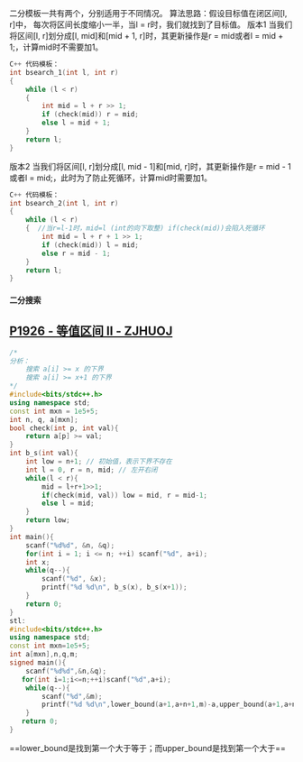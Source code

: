 
二分模板一共有两个，分别适用于不同情况。
算法思路：假设目标值在闭区间[l, r]中， 每次将区间长度缩小一半，当l = r时，我们就找到了目标值。
版本1
当我们将区间[l, r]划分成[l, mid]和[mid + 1, r]时，其更新操作是r = mid或者l = mid + 1;，计算mid时不需要加1。
```cpp
C++ 代码模板：
int bsearch_1(int l, int r)
{
    while (l < r)
    {
        int mid = l + r >> 1;
        if (check(mid)) r = mid;
        else l = mid + 1;
    }
    return l;
}
```
版本2
当我们将区间[l, r]划分成[l, mid - 1]和[mid, r]时，其更新操作是r = mid - 1或者l = mid;，此时为了防止死循环，计算mid时需要加1。
```cpp
C++ 代码模板：
int bsearch_2(int l, int r)
{
    while (l < r)
    {  //当r=l-1时，mid=l (int的向下取整) if(check(mid))会陷入死循环
        int mid = l + r + 1 >> 1;
        if (check(mid)) l = mid;
        else r = mid - 1;
    }
    return l;
}
```
#### 二分搜索
## [P1926 - 等值区间 Ⅱ - ZJHUOJ](http://172.20.8.83/problem.php?id=1926)
```cpp
/*
分析：    
    搜索 a[i] >= x 的下界
    搜索 a[i] >= x+1 的下界
*/
#include<bits/stdc++.h>
using namespace std;
const int mxn = 1e5+5;
int n, q, a[mxn];
bool check(int p, int val){
    return a[p] >= val;
}
int b_s(int val){
    int low = n+1; // 初始值，表示下界不存在
    int l = 0, r = n, mid; // 左开右闭
    while(l < r){
        mid = l+r+1>>1;
        if(check(mid, val)) low = mid, r = mid-1;
        else l = mid;
    }
    return low;
}
int main(){
    scanf("%d%d", &n, &q);
    for(int i = 1; i <= n; ++i) scanf("%d", a+i);
    int x;
    while(q--){
        scanf("%d", &x);
        printf("%d %d\n", b_s(x), b_s(x+1));
    }
    return 0;
}
stl:
#include<bits/stdc++.h>
using namespace std;
const int mxn=1e5+5;
int a[mxn],n,q,m;
signed main(){
    scanf("%d%d",&n,&q);
   for(int i=1;i<=n;++i)scanf("%d",a+i);
    while(q--){
        scanf("%d",&m);
        printf("%d %d\n",lower_bound(a+1,a+n+1,m)-a,upper_bound(a+1,a+n+1,m)-a);
    }
   return 0;
}
```
==lower_bound是找到第一个大于等于；而upper_bound是找到第一个大于==